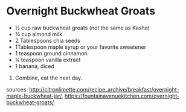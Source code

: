 # Overnight Buckwheat Groats


- ½ cup raw buckwheat groats (not the same as Kasha)
- ¾ cup almond milk
- 2 Tablespoons chia seeds
- 1Tablespoon maple syrup or your favorite sweetener
- 1 teaspoon ground cinnamon
- ¼ teaspoon vanilla extract
- 1 banana, diced

1. Combine, eat the next day.


sources: http://citronlimette.com/recipe_archive/breakfast/overnight-maple-buckwheat-jar/, https://fountainavenuekitchen.com/overnight-buckwheat-groats/
